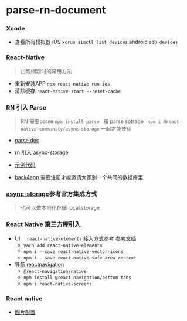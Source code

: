 # parse-rn-document

### Xcode

* 查看所有模拟器 iOS ``xcrun simctl list devices``  android `` adb devices ``

### React-Native
> 出现问题时的常用方法

* 重新安装APP ``npx react-native run-ios``
* 清除缓存 `` react-native start --reset-cache  ``


### RN 引入 Parse 
> RN 需要parse ``npm install parse `` 和 parse sotrage `` npm i @react-native-community/async-storage`` 一起才能使用

* [parse doc](http://docs.parseplatform.org/js/guide/#getting-started)
* [rn 引入 async-storage](https://react-native-async-storage.github.io/async-storage/docs/install)
* [示例代码](https://github.com/ZAZA-CITY/parse-rn-document/tree/main)

* [back4app](https://www.back4app.com/) 需要注册才能邀请大家到一个共同的数据库里



### [async-storage](https://www.npmjs.com/package/@react-native-community/async-storage/v/1.11.0-alpha.0)参考官方集成方式 
> 也可以做本地化存储 local storage



### React Native 第三方库引入
* UI ``  react-native-elements`` 接入方式参考 [参考文档](https://reactnativeelements.com/docs/)
	* `` yarn add react-native-elements ``
	* `` npm i --save react-native-vector-icons ``
	* `` npm i --save react-native-safe-area-context ``
* [导航 reactnavigation](https://reactnavigation.org/docs/getting-started)
	* `` @react-navigation/native ``
	* `` npm install @react-navigation/bottom-tabs ``
	* `` npm i react-native-screens ``



### React native 
* [图片配置](https://reactnative.cn/docs/images)
